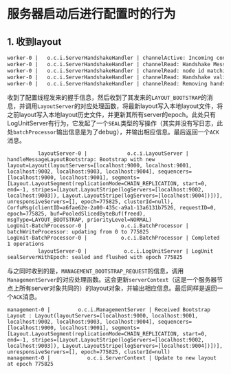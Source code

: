  # 服务器启动后进行配置时的行为

## 1. 收到layout

```txt
worker-0 |   o.c.i.ServerHandshakeHandler | channelActive: Incoming connection established from: /127.0.0.1:40448 Start Read Timeout.
worker-0 |   o.c.i.ServerHandshakeHandler | channelRead: Handshake Message received. Removing readTimeoutHandler from pipeline.
worker-0 |   o.c.i.ServerHandshakeHandler | channelRead: node id matching is not requested by client.
worker-0 |   o.c.i.ServerHandshakeHandler | channelRead: Handshake validated by Server.
worker-0 |   o.c.i.ServerHandshakeHandler | channelRead: Removing handshake handler from pipeline.
```

收到了配置线程发来的握手信息，然后收到了其发来的```LAYOUT_BOOTSTRAP```的消息，并调用```LayoutServer```的对应处理函数，将最新layout写入本地layout文件，将之前layout写入本地layout历史文件，并更新其所有server的epoch。此处只有LogUnitServer有行为，它发起了一个```SEAL```类型的写操作（其实并没有写日志，此处```batchProcessor```输出信息是为了debug），并输出相应信息。最后返回一个```ACK```消息。

```
          layoutServer-0 |             o.c.i.LayoutServer | handleMessageLayoutBootstrap: Bootstrap with new layout=Layout(layoutServers=[localhost:9000, localhost:9001, localhost:9002, localhost:9003, localhost:9004], sequencers=[localhost:9000, localhost:9001], segments=[Layout.LayoutSegment(replicationMode=CHAIN_REPLICATION, start=0, end=-1, stripes=[Layout.LayoutStripe(logServers=[localhost:9002, localhost:9003]), Layout.LayoutStripe(logServers=[localhost:9004])])], unresponsiveServers=[], epoch=775825, clusterId=null), CorfuMsg(clientID=a6fae62e-2a00-435c-a9a1-13a6131b7526, requestID=0, epoch=775825, buf=PooledSlicedByteBuf(freed), msgType=LAYOUT_BOOTSTRAP, priorityLevel=NORMAL)
LogUnit-BatchProcessor-0 |           o.c.i.BatchProcessor | batchWriteProcessor: updating from 0 to 775825
LogUnit-BatchProcessor-0 |           o.c.i.BatchProcessor | Completed 1 operations
　　　　　　layoutServer-0 |            o.c.i.LogUnitServer | LogUnit sealServerWithEpoch: sealed and flushed with epoch 775825
```

与之同时收到的是，```MANAGEMENT_BOOTSTRAP_REQUEST```的信息，调用```ManagementServer```的对应处理函数。这会更新```serverContext```（这是一个服务器节点上所有server对象共同的）的layout对象，并输出相应信息。最后同样是返回一个```ACK```消息。

```
management-0 |         o.c.i.ManagementServer | Received Bootstrap Layout : Layout(layoutServers=[localhost:9000, localhost:9001, localhost:9002, localhost:9003, localhost:9004], sequencers=[localhost:9000, localhost:9001], segments=[Layout.LayoutSegment(replicationMode=CHAIN_REPLICATION, start=0, end=-1, stripes=[Layout.LayoutStripe(logServers=[localhost:9002, localhost:9003]), Layout.LayoutStripe(logServers=[localhost:9004])])], unresponsiveServers=[], epoch=775825, clusterId=null)
management-0 |            o.c.i.ServerContext | Update to new layout at epoch 775825
```

